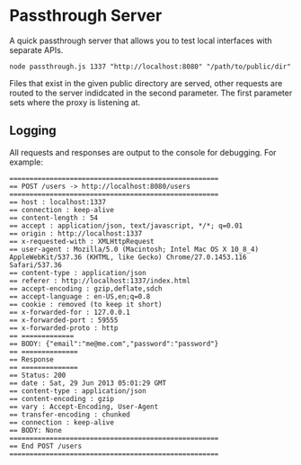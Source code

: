# Passthrough Server
A quick passthrough server that allows you to test local interfaces with separate APIs.

```
node passthrough.js 1337 "http://localhost:8080" "/path/to/public/dir"
```

Files that exist in the given public directory are served, other requests are routed to the server indidcated in the second parameter.  The first parameter sets where the proxy is listening at.

## Logging
All requests and responses are output to the console for debugging. For example:

```
====================================================
== POST /users -> http://localhost:8080/users
====================================================
== host : localhost:1337
== connection : keep-alive
== content-length : 54
== accept : application/json, text/javascript, */*; q=0.01
== origin : http://localhost:1337
== x-requested-with : XMLHttpRequest
== user-agent : Mozilla/5.0 (Macintosh; Intel Mac OS X 10_8_4) AppleWebKit/537.36 (KHTML, like Gecko) Chrome/27.0.1453.116 Safari/537.36
== content-type : application/json
== referer : http://localhost:1337/index.html
== accept-encoding : gzip,deflate,sdch
== accept-language : en-US,en;q=0.8
== cookie : removed (to keep it short)
== x-forwarded-for : 127.0.0.1
== x-forwarded-port : 59555
== x-forwarded-proto : http
== =============
== BODY: {"email":"me@me.com","password":"password"}
== ==============
== Response
== ==============
== Status: 200
== date : Sat, 29 Jun 2013 05:01:29 GMT
== content-type : application/json
== content-encoding : gzip
== vary : Accept-Encoding, User-Agent
== transfer-encoding : chunked
== connection : keep-alive
== BODY: None
====================================================
== End POST /users
====================================================
```
